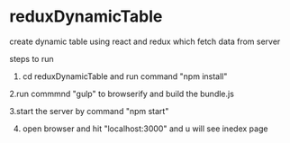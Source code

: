 # reduxDynamicTable
create dynamic table using react and redux which fetch data from server 

steps to run
1. cd reduxDynamicTable and run command "npm install"

2.run commmnd "gulp" to browserify and build the bundle.js

3.start the server by command "npm start"

4. open browser and hit "localhost:3000" and u will see inedex page
